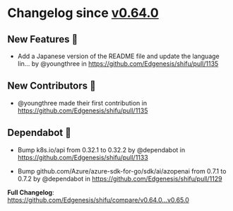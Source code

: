 

# Changelog since [v0.64.0](https://github.com/Edgenesis/shifu/releases/tag/v0.64.0)

## New Features 🎉

* Add a Japanese version of the README file and update the language lin… by @youngthree in https://github.com/Edgenesis/shifu/pull/1135

## New Contributors 🌟

* @youngthree made their first contribution in https://github.com/Edgenesis/shifu/pull/1135

## Dependabot 🤖

* Bump k8s.io/api from 0.32.1 to 0.32.2 by @dependabot in https://github.com/Edgenesis/shifu/pull/1133

* Bump github.com/Azure/azure-sdk-for-go/sdk/ai/azopenai from 0.7.1 to 0.7.2 by @dependabot in https://github.com/Edgenesis/shifu/pull/1129

**Full Changelog**: https://github.com/Edgenesis/shifu/compare/v0.64.0...v0.65.0

